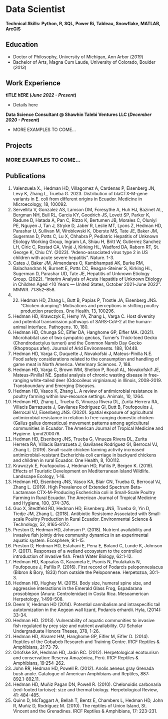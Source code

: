 # Data Scientist

#### Technical Skills: Python, R, SQL, Power Bi, Tableau, Snowflake, MATLAB, ArcGIS

## Education
- Doctor of Philosophy, University of Michigan, Ann Arbor (_2019_)								       		
- Bachelor of Arts, Magna Cum Laude, University of Colorado, Boulder (_2013_)

## Work Experience
**tITLE hERE (_June 2022 - Present_)**
- Details here

**Data Science Consultant @ Shawhin Talebi Ventures LLC (_December 2020 - Present_)**
- MORE EXAMPLES TO COME...

## Projects
### MORE EXAMPLES TO COME...

## Publications
1.	Valenzuela X., Hedman HD, Villagomez A, Cardenas P, Eisenberg JN, Levy K, Zhang L, Trueba G. 2023. Distribution of blaCTX-M-gene variants in E. coli from different origins in Ecuador. Medicine in Microecology, 18, 100092.
2.	Servellita V, Gonzalez AS, Lamson DM, Foresythe A, Huh HJ, Bazinet AL, Bergman NH, Bull RL, Garcia KY, Goodrich JS, Lovett SP, Parker K, Radune D, Hatada A, Pan C, Rizzo K, Bertumen JB, Morales C, Oluniyi PE, Nguyen J, Tan J, Stryke D, Jaber R, Leslie MT, Lyons Z, Hedman HD, Parashar U, Sullivan M, Wroblewski K, Oberste MS, Tate JE, Baker JM, Sugerman D, Potts C, Lu X, Chhabra P, Pediatric Hepatitis of Unknown Etiology Working Group, Ingram LA, Shiau H, Britt W, Gutierrez Sanchez LH, Ciric C, Rostad CA, Vinjé J, Kirking HL, Wadford DA, Raborn RT, St. George K, Chiu CY. (2023). “Adeno-associated virus type 2 in US children with acute severe hepatitis”. Nature. 1-3.
3.	Cates J, Baker JM, Almendares O, Kambhampati AK, Burke RM, Balachandran N, Burnett E, Potts CC, Reagan-Steiner S, Kirking HL, Sugerman D, Parashar UD, Tate JE, Hepatitis of Unknown Etiology Group. (2022). “Interim Analysis of Acute Hepatitis of Unknown Etiology in Children Aged <10 Years — United States, October 2021–June 2022”. MMWR. 71:852–858.	
4.	22. Hedman HD, Zhang L, Butt B, Papias P, Trostle JA, Eisenberg JNS. “Chicken dumping”: Motivations and perceptions in shifting poultry production practices. One Health. 13, 100296.
5.	Hedman HD, Krawczyk E, Hemy YA, Zhang L, Varga C. Host diversity and potential transmission pathways of SARS-CoV-2 at the human-animal interface. Pathogens. 10, 180. 
6.	Hedman HD, Chunga SC, Eifler DA, Hanghome GP, Eifler MA. (2021). Microhabitat use of two sympatric geckos, Turner’s Thick-toed Gecko (Chondrodactylus turneri) and the Common Namib Day Gecko (Rhoptropus afer). Journal of Arid Environments. 188, 10448.
7.	Hedman HD, Varga C, Duquette J, Novakofski J, Mateus-Pinilla N.E. Food safety considerations related to the consumption and handling of game meat in North America. Veterinary Sciences. 7, 188.
8.	Hedman HD, Varga C, Brown WM, Shelton P, Roca1 AL, Novakofski1 JE, Mateus-Pinilla1 NE. Spatial analysis of chronic wasting disease in free-ranging white-tailed deer (Odocoileus virginianus) in Illinois, 2008-2019. Transboundary and Emerging Diseases. 
9.	Hedman HD, Vasco K, Zhang L. A review of antimicrobial resistance in poultry farming within low-resource settings. Animals, 10, 1264.
10.	Hedman HD, Zhang L, Trueba G, Vinueza Rivera DL, Zurita Herrera RA, Villacis Barrazueta J, Gavilanes Rodriguez GI, Butt B, Foufopoulos J, Berrocal VJ, Eisenberg JNS. (2020). Spatial exposure of agricultural antimicrobial resistance in relation to free-ranging domestic chicken (Gallus gallus domesticus) movement patterns among agricultural communities in Ecuador. The American Journal of Tropical Medicine and Hygiene. tpmd200076.
11.	Hedman HD, Eisenberg JNS, Trueba G, Vinueza Rivera DL, Zurita Herrera RA, Villacis Barrazueta J, Gavilanes Rodriguez GI, Berrocal VJ, Zhang L. (2019). Small-scale chicken farming activity increased antimicrobial-resistant Escherichia coli carriage in backyard chickens and children in rural Ecuador. One Health, 8, 100112.
12.	Krawczyk E, Foufopoulos J, Hedman HD, Pafilis P, Bergen K. (2019). Effects of Touristic Development on Mediterranean Island Wildlife. Landscape Ecology, 1-16.
13.	Hedman HD, Eisenberg JNS, Vasco KA, Blair CN, Trueba G, Berrocal VJ, Zhang L. (2019). High Prevalence of Extended Spectrum Beta-Lactamase CTX-M-Producing Escherichia coli in Small-Scale Poultry Farming in Rural Ecuador. The American Journal of Tropical Medicine and Hygiene, 100, 374-376.
14.	Guo X, Stedtfeld RD, Hedman HD, Eisenberg JNS, Trueba G, Yin D, Tiedje JM, Zhang L. (2018). Antibiotic Resistome Associated with Small-scale Poultry Production in Rural Ecuador. Environmental Science & Technology, 52, 8165-8172.
15.	Preston D, Hedman HD, Johnson P. (2018). Nutrient availability and invasive fish jointly drive community dynamics in an experimental aquatic system. Ecosphere, 9:1-15. 
16.	Preston D, Hedman HD, Esfahani E, Pena E, Boland C, Lunde K, Johnson P. (2017). Responses of a wetland ecosystem to the controlled introduction of invasive fish. Fresh Water Biology, 62:1-12.
17.	Hedman HD, Kapsalas G, Karameta E, Psonis N, Poulakakis N, Foufopouos J, Pafilis P. (2016). First record of Podarcis peloponnesiacus (Bibron & Bory, 1833) from outside the Peloponnese. Herpetozoa, 30:1-3.
18.	Hedman HD, Hughey M. (2015). Body size, humeral spine size, and aggressive interactions in the Emerald Glass Frog, Espadarana prosoblepon (Anura: Centrolenidae) in Costa Rica. Mesoamerican Herpetology, 1:499-508.
19.	Deem V, Hedman HD (2014). Potential cannibalism and intraspecific tail autotomization in the Aegean wall lizard, Podarcis erhardii. Hyla, (2014): 33-34.
20.	Hedman HD. (2013). Vulnerability of aquatic communities to invasive fish regulated by prey size and nutrient availability. CU Scholar Undergraduate Honors Theses, 378, 1-26.
21.	Hedman HD, Alvarez HM, Hanghome GP, Eifler M, Eifler D. (2014). Reptiles of the Gobabeb Research and Training Centre. IRCF Reptiles & Amphibians, 21:73-79.
22.	Orlofske SA, Hedman HD, Jadin RC. (2012). Herpetological ecotourism and conservation: Reserva Amazónica, Perù. IRCF Reptiles & Amphibians, 19:254-262.
23.	John RR, Hedman HD, Powell R. (2012). Anolis aeneus gray Grenada bush anole. Catalogue of American Amphibians and Reptiles, 887: 892.1-892.11.
24.	Hedman HD, Muñiz Pagan DN, Powell R. (2010). Chelonoidis carbonaria (red-footed tortoise): size and thermal biology. Herpetological Review, 41: 484-485.
25.	Quinn D, McTaggart A, Bellah T, Bentz E, Chambers L, Hedman HD, John R, Muñiz D, Rodríguez M. (2010). The reptiles of Union Island, St. Vincent and the Grenadines. IRCF Reptiles & Amphibians, 17: 223-231.
